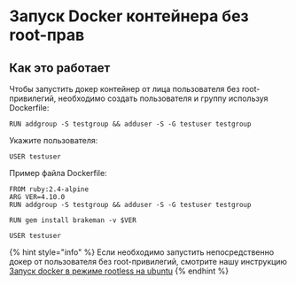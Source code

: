 # Запуск Docker контейнера без root-прав

## Как это работает

Чтобы запустить докер контейнер от лица пользователя без root-привилегий, необходимо создать пользователя и группу используя Dockerfile:

```text
RUN addgroup -S testgroup && adduser -S -G testuser testgroup
```

Укажите пользователя:

```text
USER testuser
```

Пример файла Dockerfile:

```text
FROM ruby:2.4-alpine
ARG VER=4.10.0
RUN addgroup -S testgroup && adduser -S -G testuser testgroup

RUN gem install brakeman -v $VER

USER testuser
```

{% hint style="info" %}
Если необходимо запустить непосредственно докер от пользователя без root-привилегий, смотрите нашу инструкцию [Запуск docker в режиме rootless на ubuntu](../running-docker-in-rootless-mode-in-ubuntu/zapusk-docker-v-rezhime-rootless-na-ubuntu.md) 
{% endhint %}

